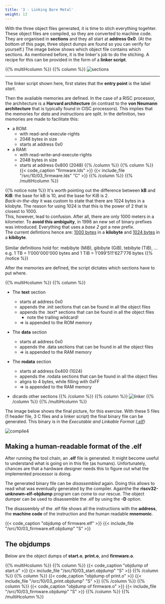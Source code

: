 ```yaml
---
title: '3 - Linking Bare Metal'
weight: 13
---
```


With the three object files generated, it is time to stich everything togehter. These object files are compiled, so they are converted to machine code. They are organised in **sections** and they all start at **address 0x0**. (At the bottom of this page, three object dumps are found so you can verify for yourself.) The image below shows which object file contains which sections. As mentioned before, it is the linker's job to do the stiching. A recipe for this can be provided in the form of a **linker script**.

{{% multiHcolumn %}}
{{% column %}}
![sections](/img/10/sections.png)
<hr/>

The linker script shown here, first states that the **entry point** is the label *start*.

Then the available memories are defined. In the case of a RISC processor, the architecture is a **Harvard architecture** (in contrast to the **von Neumann architecture** that is typically found in CISC processors). This implies that the memories for *data* and *instructions* are split. In the definition, two memories are made to facilitate this:

* a ROM:
    * with read-and-execute-rights
    * 2048 bytes in size
    * starts at address 0x0
* a RAM:
    * with read-write-and-execute-rights
    * 2048 bytes in size
    * starts at address 0x800 (2048)
{{% /column %}}
{{% column %}}
{{< code_caption "firmware.lds" >}}
{{< include_file "/src/10/03_firmware.lds" "C" >}}
{{% /column %}}
{{% /multiHcolumn %}}

{{% notice note %}}
It's worth pointing out the difference between **kB** and **KiB**: the base for kB is 10, and the base for KiB is 2.<br/>
*Back-in-the-day* it was custom to state that there are 1024 bytes in a kilobyte. The reason for using 1024 is that this is the power of 2 that is closest to 1000.<br/>
This, however, lead to confusion. After all, there are only 1000 meters in a kilometer. To **avoid this ambiguity**, in 1998 an new set of binary prefixes was introduced. Everything that uses a *base 2* got a new prefix. <br/>
The current defintions hence are: <u>1000 bytes</u> in a **kilobyte** and <u>1024 bytes</u> in a **kibibyte**.<br/><br/>
Similar definitions hold for: mebibyte (MiB), gibibyte (GiB), tebibyte (TiB), ... e.g. 1 TB = 1'000'000'000 bytes and 1 TiB = 1'099'511'627'776 bytes
{{% /notice %}}

After the memories are defined, the script dictates which sections have to put where.

{{% multiHcolumn %}}
{{% column %}}
* The **text** section
    * starts at address 0x0
    * appends the .init sections that can be found in all the object files
    * appends the .text* sections that can be found in all the object files
        * note the trailing wildcard!
    * => is appended to the ROM memory

* The **data** section
    * starts at address 0x0
    * appends the .data sections that can be found in all the object files
    * => is appended to the RAM memory
* The **rodata** section
    * starts at address 0x400 (1024)
    * appends the .rodata sections that can be found in all the object files
    * aligns to 4 bytes, while filling with 0xFF
    * => is appended to the RAM memory
* dicards other sections
{{% /column %}}
{{% column %}}
![linker](/img/10/linker.png)
{{% /column %}}
{{% /multiHcolumn %}}


The image below shows the final picture, for this exercise. With these 5 files (1 header file, 3 C files and a linker script) the final binary file can be generated. This binary is in the *Executable and Linkable Format ([.elf](https://en.wikipedia.org/wiki/Executable_and_Linkable_Format))*

![compile4](/img/10/compile_4.png)

## Making a human-readable format of the .elf

After running the tool chain, an **.elf** file is generated. It might become useful to understand what is going on in this file (as humans). Unfortunately, chances are that a hardware designer needs this to figure out what the implemented processor is doing. 

The generated binary file can be *disassembled* again. Doing this allows to read what was eventually generated by the compiler. Againthe the **riscv32-unknown-elf-objdump** program can come to our rescue. The object dumper can be used to disassemble the .elf by using the **-D** option.

The disassembly of the .elf file shows all the instructions with the **address**, the **machine code** of the instruction and the human readable **mnemonic**.

{{< code_caption "objdump of firmware.elf" >}}
{{< include_file "/src/10/03_firmware.elf.objdump" "S" >}}



## The objdumps

Below are the object dumps of **start.o**, **print.o**, and **firmware.o**. 

{{% multiHcolumn %}}
{{% column %}}
{{< code_caption "objdump of start.o" >}}
{{< include_file "/src/10/03_start.objdump" "S" >}}
{{% /column %}}
{{% column %}}
{{< code_caption "objdump of print.o" >}}
{{< include_file "/src/10/03_print.objdump" "S" >}}
{{% /column %}}
{{% column %}}
{{< code_caption "objdump of firmware.o" >}}
{{< include_file "/src/10/03_firmware.objdump" "S" >}}
{{% /column %}}
{{% /multiHcolumn %}}
